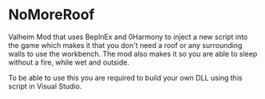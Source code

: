 # NoMoreRoof
Valheim Mod that uses BepInEx and 0Harmony to inject a new script into the game which makes it that you don't need a roof or any surrounding walls to use the workbench.
The mod also makes it so you are able to sleep without a fire, while wet and outside.

To be able to use this you are required to build your own DLL using this script in Visual Studio.
